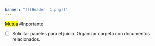 ```yaml
---
banner: "![[Header  1.png]]"
---
```

<mark class="hltr-proton-c">Mutua</mark> #Inportante 

- [ ] Solicitar papeles para el juicio. Organizar carpeta con documentos relacionados. 
